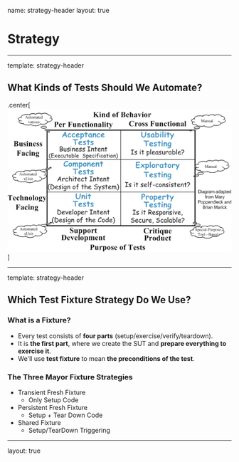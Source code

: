 name: strategy-header
layout: true

# Strategy

---
template: strategy-header

## What Kinds of Tests Should We Automate?

.center[![](./img/strategy-kind-of-tests.gif)]

---
template: strategy-header

## Which Test Fixture Strategy Do We Use?

### What is a Fixture?

* Every test consists of **four parts** (setup/exercise/verify/teardown).
* It is **the first part**, where we create the SUT and **prepare everything to exercise it**.
* We'll use **test fixture** to mean **the preconditions of the test**.

### The Three Mayor Fixture Strategies

* Transient Fresh Fixture
	* Only Setup Code
* Persistent Fresh Fixture
	* Setup + Tear Down Code
* Shared Fixture
	* Setup/TearDown Triggering

---
layout: true